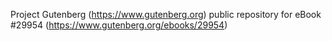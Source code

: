 Project Gutenberg (https://www.gutenberg.org) public repository for eBook #29954 (https://www.gutenberg.org/ebooks/29954)

